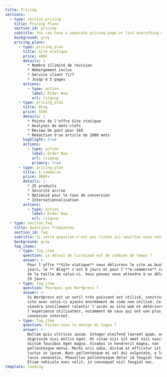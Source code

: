 ```yaml
---
title: Pricing
sections:
  - type: section_pricing
    title: Pricing Plans
    section_id: pricing
    subtitle: You can have a separate pricing page or list everything on the home page.
    background: gray
    pricing_plans:
      - type: pricing_plan
        title: Site statique
        price: 400€
        details: |-
          * Nombre illimité de révision
          * Hébergement inclus
          * Service client 7j/7
          * Jusqu'à 5 pages
        actions:
          - type: action
            label: Order Now
            url: /signup
      - type: pricing_plan
        title: Blog
        price: 550€
        details: |
          * Points de l'offre Site statique
          * Analyses de mots-clefs
          * Review de post pour SEO
          * Rédaction d'un article de 1000 mots
        highlight: true
        actions:
          - type: action
            label: Order Now
            url: /signup
            primary: true
      - type: pricing_plan
        title: E-commerce
        price: 900€+
        details: |-
          * 25 produits
          * Sécurité accrue
          * Optimisé pour le taux de conversion
          * Internationnalisation
        actions:
          - type: action
            label: Order Now
            url: /signup
  - type: section_faq
    title: Questions fréquentes
    section_id: faq
    subtitle: Si votre question n'est pas listée ici veuillez nous contacter.
    background: gray
    faq_items:
      - type: faq_item
        question: Le délais de livraison est de combien de temps ?
        answer: >-
          Pour l'offre **Site statique** nous délivrons le site au bout de 5
          jours, le ** Blog** c'est 8 jours et pour l'**e-commerce** cela dépend
          de la taille de celui-ci. Vous pouvez vous attendre à un délai de 15 à
          25 jours.
      - type: faq_item
        question: Pourquoi pas Wordpress ?
        answer: >-
          Si Wordpress est un outil très puissant est utilisé, construire un
          site avec celui-ci ajoute énormément de code non utilisé. Ce code
          viendra inutilement ralentir l'accès au site web et détériorer
          l'expérience utilisateur, notamment de ceux qui ont une plus faible
          connexion internet.
      - type: faq_item
        question: Faites-vous le design du logos ?
        answer: >-
          Nullam quis ultrices ipsum. Integer eleifend laoreet quam, ac
          dignissim nisi mollis eget. Ut vitae nisi sit amet nisi suscipit
          dictum faucibus eget magna. Vivamus in hendrerit magna, non
          pellentesque metus. Morbi orci odio, dictum at efficitur sit amet,
          luctus in ipsum. Nunc pellentesque mi vel dui vulputate, a lobortis
          lacus venenatis. Phasellus pellentesque dolor id feugiat faucibus.
          Etiam vehicula nunc velit, in consequat nisl feugiat nec.
template: landing
---
```


